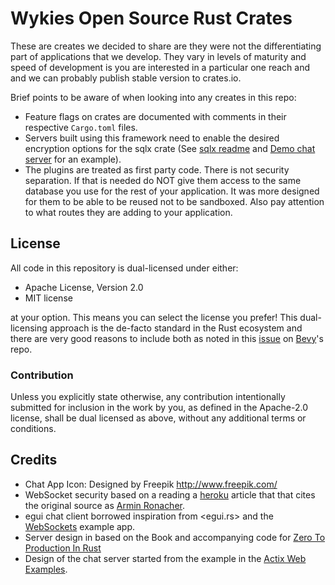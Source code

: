 # Wykies Open Source Rust Crates

<!-- TODO 4: Add Cargo Semver Checks to CI at Workspace level (There is supposed to be a workspace flag) -->

These are creates we decided to share are they were not the differentiating part of applications that we develop.
They vary in levels of maturity and speed of development is you are interested in a particular one reach and and we can probably publish stable version to crates.io.

Brief points to be aware of when looking into any creates in this repo:

- Feature flags on crates are documented with comments in their respective `Cargo.toml` files.
- Servers built using this framework need to enable the desired encryption options for the sqlx crate (See [sqlx readme](https://github.com/launchbadge/sqlx?tab=readme-ov-file#install) and [Demo chat server](crates/chat-app-server/Cargo.toml) for an example).
- The plugins are treated as first party code. There is not security separation. If that is needed do NOT give them access to the same database you use for the rest of your application. It was more designed for them to be able to be reused not to be sandboxed. Also pay attention to what routes they are adding to your application.

<!-- TODO 5 Document what tables each plugin uses (probably in their lib.rs, bonus points if it's automated so it stays updated) -->

## License

All code in this repository is dual-licensed under either:

- Apache License, Version 2.0
- MIT license

at your option.
This means you can select the license you prefer!
This dual-licensing approach is the de-facto standard in the Rust ecosystem and there are very good reasons to include both as noted in
this [issue](https://github.com/bevyengine/bevy/issues/2373) on [Bevy](https://bevyengine.org)'s repo.

### Contribution

Unless you explicitly state otherwise, any contribution intentionally submitted
for inclusion in the work by you, as defined in the Apache-2.0 license, shall
be dual licensed as above, without any additional terms or conditions.

## Credits

- Chat App Icon: Designed by Freepik <http://www.freepik.com/>
- WebSocket security based on a reading a [heroku](https://devcenter.heroku.com/articles/websocket-security) article that that cites the original source as [Armin Ronacher](https://lucumr.pocoo.org/2012/9/24/websockets-101/).
- egui chat client borrowed inspiration from <egui.rs> and the [WebSockets](https://github.com/rerun-io/ewebsock) example app.
- Server design in based on the Book and accompanying code for [Zero To Production In Rust](https://www.zero2prod.com/)
- Design of the chat server started from the example in the [Actix Web Examples](https://github.com/actix/examples/tree/master/websockets).
